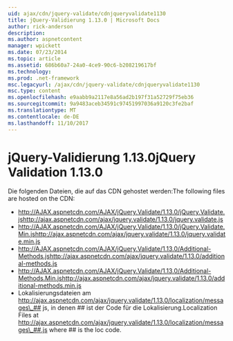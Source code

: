 ```yaml
---
uid: ajax/cdn/jquery-validate/cdnjqueryvalidate1130
title: jQuery-Validierung 1.13.0 | Microsoft Docs
author: rick-anderson
description: 
ms.author: aspnetcontent
manager: wpickett
ms.date: 07/23/2014
ms.topic: article
ms.assetid: 686b60a7-24a0-4ce9-90c6-b208219617bf
ms.technology: 
ms.prod: .net-framework
msc.legacyurl: /ajax/cdn/jquery-validate/cdnjqueryvalidate1130
msc.type: content
ms.openlocfilehash: e9aabb9a2117e8a56ad2b197f31a52729f75eb36
ms.sourcegitcommit: 9a9483aceb34591c97451997036a9120c3fe2baf
ms.translationtype: MT
ms.contentlocale: de-DE
ms.lasthandoff: 11/10/2017
---
```

<a name="jquery-validation-1130"></a><span data-ttu-id="cfb1b-102">jQuery-Validierung 1.13.0</span><span class="sxs-lookup"><span data-stu-id="cfb1b-102">jQuery Validation 1.13.0</span></span>
====================
<span data-ttu-id="cfb1b-103">Die folgenden Dateien, die auf das CDN gehostet werden:</span><span class="sxs-lookup"><span data-stu-id="cfb1b-103">The following files are hosted on the CDN:</span></span>

- <span data-ttu-id="cfb1b-104">http://AJAX.aspnetcdn.com/AJAX/jQuery.Validate/1.13.0/jQuery.Validate.js</span><span class="sxs-lookup"><span data-stu-id="cfb1b-104">http://ajax.aspnetcdn.com/ajax/jquery.validate/1.13.0/jquery.validate.js</span></span>
- <span data-ttu-id="cfb1b-105">http://AJAX.aspnetcdn.com/AJAX/jQuery.Validate/1.13.0/jQuery.Validate.Min.js</span><span class="sxs-lookup"><span data-stu-id="cfb1b-105">http://ajax.aspnetcdn.com/ajax/jquery.validate/1.13.0/jquery.validate.min.js</span></span>
- <span data-ttu-id="cfb1b-106">http://AJAX.aspnetcdn.com/AJAX/jQuery.Validate/1.13.0/Additional-Methods.js</span><span class="sxs-lookup"><span data-stu-id="cfb1b-106">http://ajax.aspnetcdn.com/ajax/jquery.validate/1.13.0/additional-methods.js</span></span>
- <span data-ttu-id="cfb1b-107">http://AJAX.aspnetcdn.com/AJAX/jQuery.Validate/1.13.0/Additional-Methods.Min.js</span><span class="sxs-lookup"><span data-stu-id="cfb1b-107">http://ajax.aspnetcdn.com/ajax/jquery.validate/1.13.0/additional-methods.min.js</span></span>
- <span data-ttu-id="cfb1b-108">Lokalisierungsdateien am http://ajax.aspnetcdn.com/ajax/jquery.validate/1.13.0/localization/messages\_## js, in denen ## ist der Code für die Lokalisierung.</span><span class="sxs-lookup"><span data-stu-id="cfb1b-108">Localization Files at http://ajax.aspnetcdn.com/ajax/jquery.validate/1.13.0/localization/messages\_##.js where ## is the loc code.</span></span>
